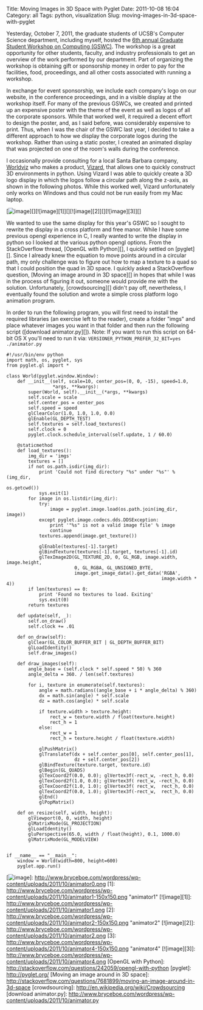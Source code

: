 Title: Moving Images in 3D Space with Pyglet
Date: 2011-10-08 16:04
Category: all
Tags: python, visualization
Slug: moving-images-in-3d-space-with-pyglet

Yesterday, October 7, 2011, the graduate students of UCSB's Computer
Science department, including myself, hosted the [6th annual Graduate
Student Workshop on Computing (GSWC)][]. The workshop is a great
opportunity for other students, faculty, and industry professionals to
get an overview of the work performed by our department. Part of
organizing the workshop is obtaining gift or sponsorship money in order
to pay for the facilities, food, proceedings, and all other costs
associated with running a workshop.

In exchange for event sponsorship, we include each company's logo on our
website, in the conference proceedings, and in a visible display at the
workshop itself. For many of the previous GSWCs, we created and printed
up an expensive poster with the theme of the event as well as logos of
all the corporate sponsors. While that worked well, it required a decent
effort to design the poster, and, as I said before, was considerably
expensive to print. Thus, when I was the chair of the GSWC last year, I
decided to take a different approach to how we display the corporate
logos during the workshop. Rather than using a static poster, I created
an animated display that was projected on one of the room's walls during
the conference.

I occasionally provide consulting for a local Santa Barbara company,
[Worldviz][] who makes a product, [Vizard][], that allows one to quickly
construct 3D environments in python. Using Vizard I was able to quickly
create a 3D logo display in which the logos follow a circular path along
the z-axis, as shown in the following photos. While this worked well,
Vizard unfortunately only works on Windows and thus could not be run
easily from my Mac laptop.

[![image][]][][![image][1]][][![image][2]][][![image][3]][]

We wanted to use the same display for this year's GSWC so I sought to
rewrite the display in a cross platform and free manor. While I have
some previous opengl experience in C, I really wanted to write the
display in python so I looked at the various python opengl options. From
the StackOverflow thread, [OpenGL with Python][], I quickly settled on
[pyglet][]. Since I already knew the equation to move points around in a
circular path, my only challenge was to figure out how to map a texture
to a quad so that I could position the quad in 3D space. I quickly asked
a StackOverflow question, [Moving an image around in 3D space][] in
hopes that while I was in the process of figuring it out, someone would
provide me with the solution. Unfortunately, [crowdsourcing][] didn't
pay off, nevertheless, I eventually found the solution and wrote a
simple cross platform logo animation program.

In order to run the following program, you will first need to install
the required libraries (an exercise left to the reader), create a folder
"imgs" and place whatever images you want in that folder and then run
the following script ([download animator.py][]). Note: If you want to
run this script on 64-bit OS X you'll need to run it via:
`VERSIONER_PYTHON_PREFER_32_BIT=yes ./animator.py`

~~~~ {lang="python" line="1"}
#!/usr/bin/env python
import math, os, pyglet, sys
from pyglet.gl import *

class World(pyglet.window.Window):
    def __init__(self, scale=10, center_pos=(0, 0, -15), speed=1.0,
                 *args, **kwargs):
        super(World, self).__init__(*args, **kwargs)
        self.scale = scale
        self.center_pos = center_pos
        self.speed = speed
        glClearColor(1.0, 1.0, 1.0, 0.0)
        glEnable(GL_DEPTH_TEST)
        self.textures = self.load_textures()
        self.clock = 0
        pyglet.clock.schedule_interval(self.update, 1 / 60.0)

    @staticmethod
    def load_textures():
        img_dir = 'imgs'
        textures = []
        if not os.path.isdir(img_dir):
            print 'Could not find directory "%s" under "%s"' % (img_dir,
                                                                os.getcwd())
            sys.exit(1)
        for image in os.listdir(img_dir):
            try:
                image = pyglet.image.load(os.path.join(img_dir, image))
            except pyglet.image.codecs.dds.DDSException:
                print '"%s" is not a valid image file' % image
                continue
            textures.append(image.get_texture())

            glEnable(textures[-1].target)
            glBindTexture(textures[-1].target, textures[-1].id)
            glTexImage2D(GL_TEXTURE_2D, 0, GL_RGB, image.width, image.height,
                         0, GL_RGBA, GL_UNSIGNED_BYTE,
                         image.get_image_data().get_data('RGBA',
                                                         image.width * 4))
        if len(textures) == 0:
            print 'Found no textures to load. Exiting'
            sys.exit(0)
        return textures

    def update(self, _):
        self.on_draw()
        self.clock += .01

    def on_draw(self):
        glClear(GL_COLOR_BUFFER_BIT | GL_DEPTH_BUFFER_BIT)
        glLoadIdentity()
        self.draw_images()

    def draw_images(self):
        angle_base = (self.clock * self.speed * 50) % 360
        angle_delta = 360. / len(self.textures)

        for i, texture in enumerate(self.textures):
            angle = math.radians((angle_base + i * angle_delta) % 360)
            dx = math.sin(angle) * self.scale
            dz = math.cos(angle) * self.scale

            if texture.width > texture.height:
                rect_w = texture.width / float(texture.height)
                rect_h = 1
            else:
                rect_w = 1
                rect_h = texture.height / float(texture.width)

            glPushMatrix()
            glTranslatef(dx + self.center_pos[0], self.center_pos[1],
                         dz + self.center_pos[2])
            glBindTexture(texture.target, texture.id)
            glBegin(GL_QUADS)
            glTexCoord2f(0.0, 0.0); glVertex3f(-rect_w, -rect_h, 0.0)
            glTexCoord2f(1.0, 0.0); glVertex3f( rect_w, -rect_h, 0.0)
            glTexCoord2f(1.0, 1.0); glVertex3f( rect_w,  rect_h, 0.0)
            glTexCoord2f(0.0, 1.0); glVertex3f(-rect_w,  rect_h, 0.0)
            glEnd()
            glPopMatrix()

    def on_resize(self, width, height):
        glViewport(0, 0, width, height)
        glMatrixMode(GL_PROJECTION)
        glLoadIdentity()
        gluPerspective(65.0, width / float(height), 0.1, 1000.0)
        glMatrixMode(GL_MODELVIEW)


if __name__ == "__main__":
    window = World(width=800, height=600)
    pyglet.app.run()
~~~~

  [6th annual Graduate Student Workshop on Computing (GSWC)]: http://gswc.cs.ucsb.edu/2011/
  [Worldviz]: http://www.worldviz.com/
  [Vizard]: http://www.worldviz.com/products/vizard4/index.html
  [image]: http://www.bryceboe.com/wordpress/wp-content/uploads/2011/10/animator0-150x150.png
    "animator0"
  [![image][]]: http://www.bryceboe.com/wordpress/wp-content/uploads/2011/10/animator0.png
  [1]: http://www.bryceboe.com/wordpress/wp-content/uploads/2011/10/animator1-150x150.png
    "animator1"
  [![image][1]]: http://www.bryceboe.com/wordpress/wp-content/uploads/2011/10/animator1.png
  [2]: http://www.bryceboe.com/wordpress/wp-content/uploads/2011/10/animator2-150x150.png
    "animator2"
  [![image][2]]: http://www.bryceboe.com/wordpress/wp-content/uploads/2011/10/animator2.png
  [3]: http://www.bryceboe.com/wordpress/wp-content/uploads/2011/10/animator4-150x150.png
    "animator4"
  [![image][3]]: http://www.bryceboe.com/wordpress/wp-content/uploads/2011/10/animator4.png
  [OpenGL with Python]: http://stackoverflow.com/questions/242059/opengl-with-python
  [pyglet]: http://pyglet.org/
  [Moving an image around in 3D space]: http://stackoverflow.com/questions/7681899/moving-an-image-around-in-3d-space
  [crowdsourcing]: http://en.wikipedia.org/wiki/Crowdsourcing
  [download animator.py]: http://www.bryceboe.com/wordpress/wp-content/uploads/2011/10/animator.py
